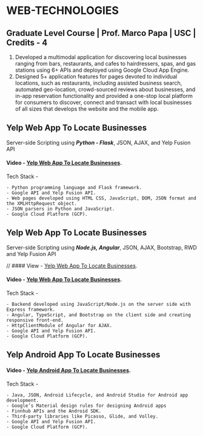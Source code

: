 # WEB-TECHNOLOGIES

## Graduate Level Course | Prof. Marco Papa | USC | Credits - 4

1. Developed a multimodal application for discovering local businesses ranging from bars, restaurants, and cafes to hairdressers, spas, and gas stations using 6+ APIs and deployed using Google Cloud App Engine.
2. Designed 5+ application features for pages devoted to individual locations, such as restaurants, including assisted business search, automated geo-location, crowd-sourced reviews about businesses, and in-app reservation functionality and provided a one-stop local platform for consumers to discover, connect and transact with local businesses of all sizes that develops the website and the mobile app.

## Yelp Web App To Locate Businesses

Server-side Scripting using ***Python - Flask***, JSON, AJAX, and Yelp Fusion API

<!--- #### View - [Yelp Web App To Locate Businesses](https://myfirstpython-2302223390.wl.r.appspot.com/). --->
#### Video - [Yelp Web App To Locate Businesses](https://youtu.be/0QZrZI6FZAE).

Tech Stack -
```
- Python programming language and Flask framework.
- Google API and Yelp Fusion API.
- Web pages developed using HTML CSS, JavaScript, DOM, JSON format and the XMLHttpRequest object.
- JSON parsers in Python and JavaScript.
- Google Cloud Platform (GCP).
```
####

## Yelp Web App To Locate Businesses

Server-side Scripting using ***Node.js, Angular***, JSON, AJAX, Bootstrap, RWD and Yelp Fusion API

// #### View - [Yelp Web App To Locate Businesses](https://myfirstnode-2302223390.wl.r.appspot.com/search).
#### Video - [Yelp Web App To Locate Businesses](https://youtu.be/1xdRXYCutRE).

Tech Stack -
```
- Backend developed using JavaScript/Node.js on the server side with Express framework.
- Angular, TypeScript, and Bootstrap on the client side and creating responsive front-end.
- HttpClientModule of Angular for AJAX.
- Google API and Yelp Fusion API.
- Google Cloud Platform (GCP).
```
####

## Yelp Android App To Locate Businesses

#### Video - [Yelp Android App To Locate Businesses](https://youtu.be/-0njqahhnxI).

Tech Stack -
```
- Java, JSON, Android Lifecycle, and Android Studio for Android app development.
- Google’s Material design rules for designing Android apps
- Finnhub APIs and the Android SDK.
- Third-party libraries like Picasso, Glide, and Volley.
- Google API and Yelp Fusion API.
- Google Cloud Platform (GCP).
```

